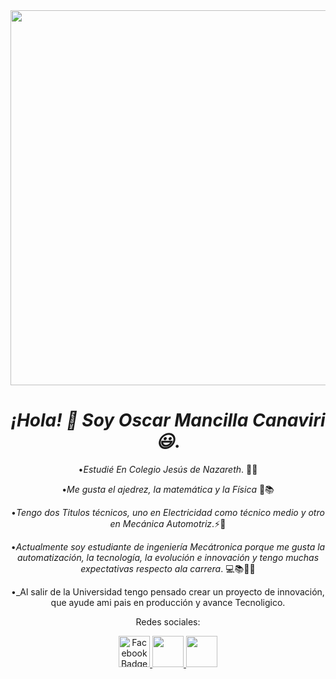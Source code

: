 
<div id="header" align="center">
<img src="https://media3.giphy.com/media/g4sCZhKykg1z2/giphy.gif?cid=6c09b95202514a59ae3705b8b9023f52dc8a5d13f753f08e&rid=giphy.gif&ct=g" width="600" />

  # _¡Hola! 👋 Soy Oscar Mancilla Canaviri😃_.

  •_Estudié En Colegio Jesús de Nazareth_. 🧑‍🎓

  •_Me gusta el ajedrez, la matemática y la Física_ 📝📚

  •_Tengo dos Titulos técnicos, uno en Electricidad como 
    técnico medio y otro en Mecánica Automotriz_.⚡🔧

  •_Actualmente soy estudiante de ingeniería Mecátronica 
   porque me gusta la automatización, la tecnología, la 
   evolución e innovación y tengo muchas expectativas 
    respecto ala carrera_. 💻📚🧑‍💻

  •_Al salir de la Universidad tengo pensado crear un proyecto 
   de innovación, que ayude ami pais en producción y avance 
   Tecnoligico.

Redes sociales: 

<a href="https://www.facebook.com/oscararmando.mancilla?mibextid=ZbWKwL">
<img src="https://upload.wikimedia.org/wikipedia/commons/5/51/Facebook_f_logo_%282019%29.svg" width="50"
            alt="Facebook Badge" />
</a>
<a href="https://wa.me/59168701657?text=%C2%A1Hola,%20Oscar!%20%F0%9F%98%83">
<img src="https://upload.wikimedia.org/wikipedia/commons/7/75/Whatsapp_logo_svg.png" width="50"
</a>
<a href="https://instagram.com/oscar_mancilla0?igshid=ZDdkNTZiNTM=">
<img src="https://upload.wikimedia.org/wikipedia/commons/9/96/Instagram.svg" width="50"
</a>
